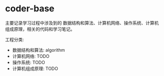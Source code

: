 # coder-base

主要记录学习过程中涉及到的 数据结构和算法、计算机网络、操作系统、计算机组成原理，相关的代码和学习笔记。

工程分类:
- 数据结构和算法: algorithm
- 计算机网络: TODO
- 操作系统: TODO
- 计算机组成原理: TODO
